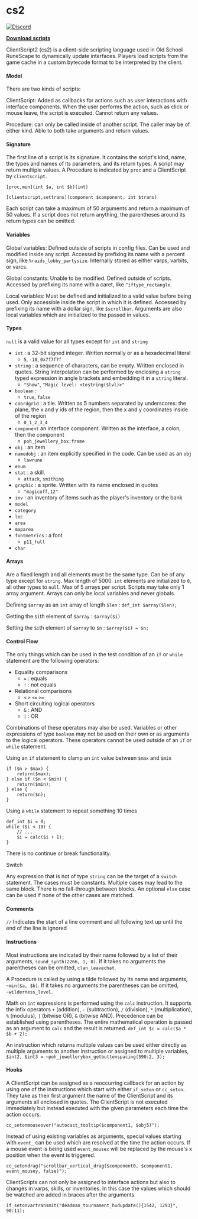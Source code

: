 # cs2

[![Discord](https://img.shields.io/discord/384870460640329728.svg?logo=discord)](https://discord.gg/G2kxrnU)

[**Download scripts**](https://github.com/RuneStar/cs2/releases)

ClientScript2 (cs2) is a client-side scripting language used in Old School RuneScape to dynamically update interfaces.
Players load scripts from the game cache in a custom bytecode format to be interpreted by the client.

#### Model

There are two kinds of scripts:

ClientScript: Added as callbacks for actions such as user interactions with interface components.
When the user performs the action, such as click or mouse leave, the script is executed.
Cannot return any values.

Procedure: can only be called inside of another script.
The caller may be of either kind.
Able to both take arguments and return values.

#### Signature

The first line of a script is its signature.
It contains the script's kind, name, the types and names of its parameters, and its return types.
A script may return multiple values.
A Procedure is indicated by `proc` and a ClientScript by `clientscript`.

`[proc,min](int $a, int $b)(int)`

`[clientscript,settrans](component $component, int $trans)`

Each script can take a maximum of 50 arguments and return a maximum of 50 values.
If a script does not return anything, the parentheses around its return types can be omitted.

#### Variables

Global variables:
Defined outside of scripts in config files.
Can be used and modified inside any script.
Accessed by prefixing its name with a percent sign, like `%raids_lobby_partysize`.
Internally stored as either varps, varbits, or varcs.

Global constants:
Unable to be modified.
Defined outside of scripts.
Accessed by prefixing its name with a caret, like `^iftype_rectangle`.

Local variables:
Must be defined and initialized to a valid value before being used.
Only accessible inside the script in which it is defined.
Accessed by prefixing its name with a dollar sign, like `$scrollbar`.
Arguments are also local variables which are initialized to the passed in values.

#### Types

`null` is a valid value for all types except for `int` and `string`

* `int` : a 32-bit signed integer. Written normally or as a hexadecimal literal
    * `5`, `-10`, `0x7f7f7f`
* `string` : a sequence of characters, can be empty.
Written enclosed in quotes.
String interpolation can be performed by enclosing a `string` typed expression in angle brackets and
embedding it in a `string` literal.
    * `"Show"`, `"Magic level: <tostring($lvl)>"`
* `boolean` :
    * `true`, `false`
* `coordgrid` : a tile. Written as 5 numbers separated by underscores:
the plane, the x and y ids of the region, then the x and y coordinates inside of the region
    * `0_1_2_3_4` 
* `component` an interface component. Written as the interface, a colon, then the component
    * `poh_jewellery_box:frame`
* `obj` : an item
* `namedobj` : an item explicitly specified in the code. Can be used as an `obj`
    * `lawrune`
* `enum`
* `stat` : a skill.
    * `attack`, `smithing`
* `graphic` : a sprite. Written with its name enclosed in quotes
    * `"magicoff,12"`
* `inv` : an inventory of items such as the player's inventory or the bank
* `model`
* `category`
* `loc`
* `area`
* `maparea`
* `fontmetrics` : a font
    * `p11_full`
* `char`

#### Arrays

Are a fixed length and all elements must be the same type.
Can be of any type except for `string`.
Max length of 5000.
`int` elements are initialized to `0`, all other types to `null`.
Max of 5 arrays per script.
Scripts may take only 1 array argument.
Arrays can only be local variables and never globals.

Defining `$array` as an `int` array of length `$len` : `def_int $array($len);`

Getting the `$i`th element of `$array` : `$array($i)`

Setting the `$i`th element of `$array` to `$n` : `$array($i) = $n;` 

#### Control Flow

The only things which can be used in the test condition of an `if` or `while` statement are the following operators:

* Equality comparisons
    * `=` : equals
    * `!` : not equals
* Relational comparisons
    * `<` `>` `<=` `>=` 
* Short circuiting logical operators
    * `&` : AND
    * `|` : OR

Combinations of these operators may also be used. 
Variables or other expressions of type `boolean` may not be used on their own or as arguments to the logical operators.
These operators cannot be used outside of an `if` or `while` statement.

Using an `if` statement to clamp an `int` value between `$max` and `$min`

```
if ($n > $max) {
    return($max);
} else if ($n < $min) {
    return($min);
} else {
    return($n);
}
```

Using a `while` statement to repeat something 10 times

```
def_int $i = 0;
while ($i < 10) {
    // ...
    $i = calc($i + 1);
}
```

There is no continue or break functionality.

Switch

Any expression that is not of type `string` can be the target of a `switch` statement.
The cases must be constants.
Multiple cases may lead to the same block.
There is no fall-through between blocks.
An optional `else` case can be used if none of the other cases are matched.

#### Comments

`//` Indicates the start of a line comment and all following text up until the end of the line is ignored

#### Instructions

Most instructions are indicated by their name followed by a list of their arguments, `sound_synth(2266, 1, 0)`.
If it takes no arguments the parentheses can be omitted, `clan_leavechat`.

A Procedure is called by using a tilde followed by its name and arguments, `~min($a, $b)`.
If it takes no arguments the parentheses can be omitted, `~wilderness_level`.

Math on `int` expressions is performed using the `calc` instruction.
It supports the infix operators `+` (addition), `-` (subtraction), `/` (division), `*` (multiplication), `%` (modulus),
`|` (bitwise OR), `&` (bitwise AND).
Precedence can be established using parentheses.
The entire mathematical operation is passed as an argument to `calc` and the result is returned.
`def_int $c = calc($a * $b + 2);`

An instruction which returns multiple values can be used either directly as multiple arguments to another instruction or
assigned to multiple variables, `$int2, $int3 = ~poh_jewellerybox_getbuttonspacing(590:2, 3);`

#### Hooks

A ClientScript can be assigned as a reoccurring callback for an action by using one of the instructions which start with either `if_seton` or `cc_seton`.
They take as their first argument the name of the ClientScript and its arguments all enclosed in quotes.
The ClientScript is not executed immediately but instead executed with the given parameters each time the action occurs.

`cc_setonmouseover("autocast_tooltip($component1, $obj5)");`

Instead of using existing variables as arguments, special values starting with `event_` can be used which are resolved at the time the action occurs.
If a mouse event is being used `event_mousex` will be replaced by the mouse's x position when the event is triggered.

`cc_setondrag("scrollbar_vertical_drag($component0, $component1, event_mousey, false)");`

ClientScripts can not only be assigned to interface actions but also to changes in varps, skills, or inventories.
In this case the values which should be watched are added in braces after the arguments.

`if_setonvartransmit("deadman_tournament_hudupdate(){1542, 1293}", 90:11);`